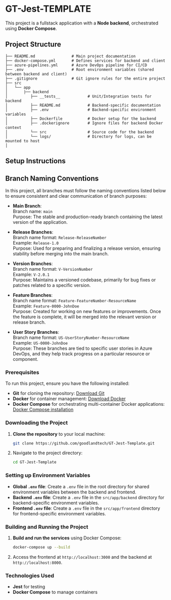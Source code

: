 
# GT-Jest-TEMPLATE

This project is a fullstack application with a **Node backend**, orchestrated using **Docker Compose**.

## Project Structure

```
├── README.md                # Main project documentation
├── docker-compose.yml       # Defines services for backend and client
├── azure-pipelines.yml      # Azure DevOps pipeline for CI/CD
├── .env                     # Root environment variables (shared between backend and client)
├── .gitignore               # Git ignore rules for the entire project
├── src
│   └── app
│       ├── backend
│          ├── __tests__            # Unit/Integration tests for backend
│          ├── README.md            # Backend-specific documentation
│          ├── .env                 # Backend-specific environment variables
│          ├── Dockerfile           # Docker setup for the backend
│          ├── .dockerignore        # Ignore files for backend Docker context
│          └── src                  # Source code for the backend
│          └── logs/                # Directory for logs, can be mounted to host
│       
```

## Setup Instructions

## Branch Naming Conventions

In this project, all branches must follow the naming conventions listed below to ensure consistent and clear communication of branch purposes:

- **Main Branch**:  
  Branch name: `main`  
  Purpose: The stable and production-ready branch containing the latest version of the application.

- **Release Branches**:  
  Branch name format: `Release-ReleaseNumber`  
  Example: `Release-1.0`  
  Purpose: Used for preparing and finalizing a release version, ensuring stability before merging into the main branch.

- **Version Branches**:  
  Branch name format: `V-VersionNumber`  
  Example: `V-2.0.1`  
  Purpose: Maintains a versioned codebase, primarily for bug fixes or patches related to a specific version.

- **Feature Branches**:  
  Branch name format: `Feature-FeatureNumber-ResourceName`  
  Example: `Feature-0000-JohnDoe`  
  Purpose: Created for working on new features or improvements. Once the feature is complete, it will be merged into the relevant version or release branch.

- **User Story Branches**:  
  Branch name format: `US-UserStoryNumber-ResourceName`  
  Example: `US-0000-JohnDoe`  
  Purpose: These branches are tied to specific user stories in Azure DevOps, and they help track progress on a particular resource or component.


### Prerequisites

To run this project, ensure you have the following installed:

- **Git** for cloning the repository: [Download Git](https://git-scm.com/downloads)
- **Docker** for container management: [Download Docker](https://www.docker.com/get-started)
- **Docker Compose** for orchestrating multi-container Docker applications: [Docker Compose installation](https://docs.docker.com/compose/install/)

### Downloading the Project

1. **Clone the repository** to your local machine:
   ```bash
   git clone https://github.com/goodlandtech/GT-Jest-Template.git
   ```

2. Navigate to the project directory:
   ```bash
   cd GT-Jest-Template
   ```

### Setting up Environment Variables

- **Global `.env` file**: Create a `.env` file in the root directory for shared environment variables between the backend and frontend.
- **Backend `.env` file**: Create a `.env` file in the `src/app/backend` directory for backend-specific environment variables.
- **Frontend `.env` file**: Create a `.env` file in the `src/app/frontend` directory for frontend-specific environment variables.

### Building and Running the Project

1. **Build and run the services** using Docker Compose:
   ```bash
   docker-compose up --build
   ```

2. Access the frontend at `http://localhost:3000` and the backend at `http://localhost:8000`.

### Technologies Used


- **Jest** for testing  
- **Docker Compose** to manage containers



